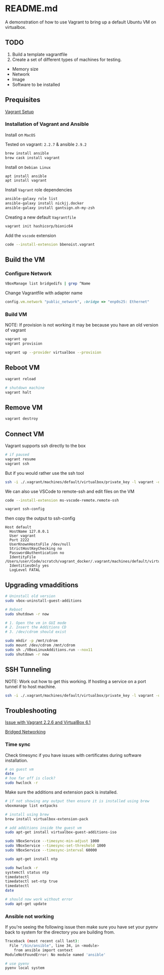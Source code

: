 # README.md
A demonstration of how to use Vagrant to bring up a default Ubuntu VM on virtualbox. 

## TODO
1. Build a template vagrantfile
1. Create a set of different types of machines for testing.  
  * Memory size
  * Network
  * Image
  * Software to be installed 

## Prequisites
[Vagrant Setup](https://www.vagrantup.com/intro/getting-started/project_setup.html)

### Installation of Vagrant and Ansible
Install on `MacOS` 

Tested on vagrant: `2.2.7` & ansible `2.9.2`

```sh
brew install ansible
brew cask install vagrant
```

Install on `Debian Linux`
```sh
apt install ansible
apt install vagrant
```

Install `Vagrant` role dependencies
```sh
ansible-galaxy role list
ansible-galaxy install nickjj.docker
ansible-galaxy install gantsign.oh-my-zsh 
```

Creating a new default `Vagrantfile`
```sh
vagrant init hashicorp/bionic64
```

Add the `vscode` extension
```sh
code --install-extension bbenoist.vagrant
```

## Build the VM

### Configure Network
```sh
VBoxManage list bridgedifs | grep ^Name
```

Change Vagrantfile with adapter name
```ruby
config.vm.network "public_network", :bridge => "enp0s25: Ethernet"
```

### Build VM
NOTE: If provision is not working it may be because you have an old version of vagrant 
```sh
vagrant up
vagrant provision
```

```sh
vagrant up --provider virtualbox --provision
```

## Reboot VM
```sh
vagrant reload

# shutdown machine
vagrant halt
```

## Remove VM
```sh
vagrant destroy
```
## Connect VM 
Vagrant supports ssh directly to the box
```sh
# if paused
vagrant resume
vagrant ssh
```

But if you would rather use the ssh tool
```sh
ssh -i ./.vagrant/machines/default/virtualbox/private_key -l vagrant -o StrictHostKeyChecking=no -p 2222 127.0.0.1
```

We can also use VSCode to remote-ssh and edit files on the VM
```sh
code --install-extension ms-vscode-remote.remote-ssh
```

```sh
vagrant ssh-config
``` 
then copy the output to ssh-config

```
Host default
  HostName 127.0.0.1
  User vagrant
  Port 2222
  UserKnownHostsFile /dev/null
  StrictHostKeyChecking no
  PasswordAuthentication no
  IdentityFile /Users/user/Code/scratch/vagrant_docker/.vagrant/machines/default/virtualbox/private_key
  IdentitiesOnly yes
  LogLevel FATAL
```

## Upgrading vmadditions

```sh
# Uninstall old version
sudo vbox-uninstall-guest-additions

# Reboot
sudo shutdown -r now

# 1. Open the vm in GUI mode
# 2. Insert the Additions CD 
# 3. /dev/cdrom should exist

sudo mkdir -p /mnt/cdrom
sudo mount /dev/cdrom /mnt/cdrom
sudo sh ./VBoxLinuxAdditions.run --nox11
sudo shutdown -r now

```


## SSH Tunneling
NOTE: Work out how to get this working.
If hosting a service on a port tunnel if to host machine. 
```sh
ssh -i ./.vagrant/machines/default/virtualbox/private_key -l vagrant -o StrictHostKeyChecking=no -p 2222 -L 8080:127.0.0.1:8080 -N 127.0.0.1 -v
```

## Troubleshooting

[Issue with Vagrant 2.2.6 and VirtualBox 6.1](https://github.com/oracle/vagrant-boxes/issues/178)

[Bridged Networking](https://github.com/daftlabs/creed/wiki/Set-up-Vagrant-network-bridge)

### Time sync
Check timesync if you have issues with certificates during software installation.  

```sh
# on guest vm 
date
# hoe far off is clock?
sudo hwclock -r
```

Make sure the additions and extension pack is installed.   
```sh
# if not showing any output then ensure it is installed using brew
vboxmanage list extpacks   

# install using brew 
brew install virtualbox-extension-pack
```


```sh
# add additions inside the guest vm
sudo apt-get install virtualbox-guest-additions-iso 

sudo VBoxService --timesync-min-adjust 1000
sudo VBoxService --timesync-set-threshold 1000
sudo VBoxService --timesync-interval 60000

sudo apt-get install ntp

sudo hwclock -r
systemctl status ntp
timedatectl
timedatectl set-ntp true
timedatectl
date

# should now work without error
sudo apt-get update
```

### Ansible not working
If you're seeing the following issue then make sure you have set your pyenv back to system for the directory you are building from.  
```sh
Traceback (most recent call last):
  File "/bin/ansible", line 34, in <module>
    from ansible import context
ModuleNotFoundError: No module named 'ansible'

# use pyenv
pyenv local system
```
